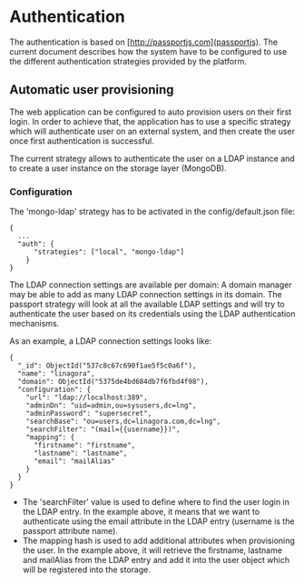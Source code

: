 # Authentication

The authentication is based on [http://passportjs.com](passportjs).
The current document describes how the system have to be configured to use the different authentication strategies provided by the platform.


## Automatic user provisioning

The web application can be configured to auto provision users on their first login.
In order to achieve that, the application has to use a specific strategy which will authenticate user on an external system, and then create the user once first authentication is successful.

The current strategy allows to authenticate the user on a LDAP instance and to create a user instance on the storage layer (MongoDB).

### Configuration

The 'mongo-ldap' strategy has to be activated in the config/default.json file:

    {
      ...
      "auth": {
          "strategies": ["local", "mongo-ldap"]
        }
    }

The LDAP connection settings are available per domain: A domain manager may be able to add as many LDAP connection settings in its domain.
The passport strategy will look at all the available LDAP settings and will try to authenticate the user based on its credentials using the LDAP authentication mechanisms.

As an example, a LDAP connection settings looks like:

    {
      "_id": ObjectId("537c8c67c690f1ae5f5c0a6f"),
      "name": "linagora",
      "domain": ObjectId("5375de4bd684db7f6fbd4f98"),
      "configuration": {
        "url": "ldap://localhost:389",
        "adminDn": "uid=admin,ou=sysusers,dc=lng",
        "adminPassword": "supersecret",
        "searchBase": "ou=users,dc=linagora.com,dc=lng",
        "searchFilter": "(mail={{username}})",
        "mapping": {
          "firstname": "firstname",
          "lastname": "lastname",
          "email": "mailAlias"
        }
      }
    }

- The 'searchFilter' value is used to define where to find the user login in the LDAP entry.
In the example above, it means that we want to authenticate using the email attribute in the LDAP entry (username is the passport attribute name).
- The mapping hash is used to add additional attributes when provisioning the user.
In the example above, it will retrieve the firstname, lastname and mailAlias from the LDAP entry and add it into the user object which will be registered into the storage.